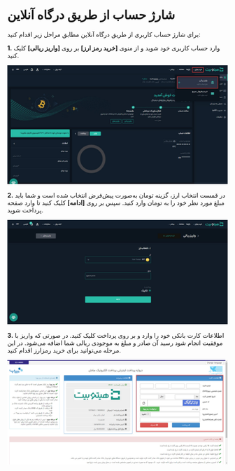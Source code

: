 # شارژ حساب از طریق درگاه آنلاین
برای شارژ حساب کاربری از طریق درگاه آنلاین مطابق مراحل زیر اقدام کنید:

**1.** وارد حساب کاربری خود شوید و از منوی **[خرید رمز ارز]**   بر روی **[واریز ریالی]** کلیک  کنید.

![واریز ریالی](./Images/fiat-deposit.jpg)

**2.** در قمست انتخاب ارز، گزینه تومان به‌صورت پیش‌فرض انتخاب شده است و شما باید مبلغ مورد نظر خود را به تومان وارد کنید. سپس بر روی **[ادامه]** کلیک کنید تا وارد صفحه پرداخت شوید.

![ورود مبلغ مورد نظر](./Images/input-amount.jpg)

**3.** اطلاعات کارت بانکی خود را وارد و بر روی پرداخت کلیک کنید. در صورتی که واریز با موفقیت انجام شود رسید آن  صادر و مبلغ به موجودی ریالی شما اضافه می‌شود. در این مرحله می‌توانید برای خرید رمزارز اقدام کنید.

![درگاه پرداخت اینترنتی](./Images/internet-payment-gateway.jpg)